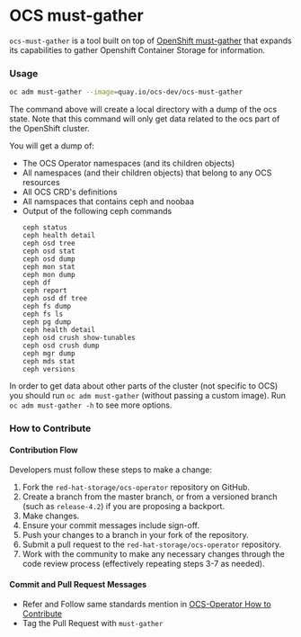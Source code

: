 OCS must-gather
=================

`ocs-must-gather` is a tool built on top of [OpenShift must-gather](https://github.com/openshift/must-gather)
that expands its capabilities to gather Openshift Container Storage for information.

### Usage
```sh
oc adm must-gather --image=quay.io/ocs-dev/ocs-must-gather
```

The command above will create a local directory with a dump of the ocs state.
Note that this command will only get data related to the ocs part of the OpenShift cluster.

You will get a dump of:
- The OCS Operator namespaces (and its children objects)
- All namespaces (and their children objects) that belong to any OCS resources
- All OCS CRD's definitions
- All namspaces that contains ceph and noobaa
- Output of the following ceph commands
    ```
    ceph status
    ceph health detail
    ceph osd tree
    ceph osd stat
    ceph osd dump
    ceph mon stat
    ceph mon dump
    ceph df
    ceph report
    ceph osd df tree
    ceph fs dump
    ceph fs ls
    ceph pg dump
    ceph health detail
    ceph osd crush show-tunables
    ceph osd crush dump
    ceph mgr dump
    ceph mds stat
    ceph versions
    ```

In order to get data about other parts of the cluster (not specific to OCS) you should
run `oc adm must-gather` (without passing a custom image). Run `oc adm must-gather -h` to see more options.

### How to Contribute

#### Contribution Flow
Developers must follow these steps to make a change:
1. Fork the `red-hat-storage/ocs-operator` repository on GitHub.
2. Create a branch from the master branch, or from a versioned branch (such
   as `release-4.2`) if you are proposing a backport.
3. Make changes.
4. Ensure your commit messages include sign-off.
5. Push your changes to a branch in your fork of the repository.
6. Submit a pull request to the `red-hat-storage/ocs-operator` repository.
7. Work with the community to make any necessary changes through the code
   review process (effectively repeating steps 3-7 as needed).

#### Commit and Pull Request Messages

- Refer and Follow same standards mention in [OCS-Operator How to Contribute](./../CONTRIBUTING.md)
- Tag the Pull Request with `must-gather`